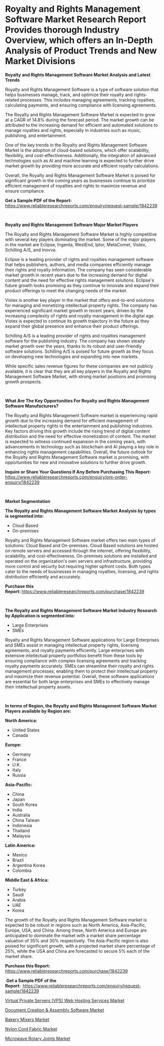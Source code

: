 <p><h1>Royalty and Rights Management Software Market Research Report Provides thorough Industry Overview, which offers an In-Depth Analysis of Product Trends and New Market Divisions</h1></p><p><strong>Royalty and Rights Management Software Market Analysis and Latest Trends</strong></p>
<p><p>Royalty and Rights Management Software is a type of software solution that helps businesses manage, track, and optimize their royalty and rights-related processes. This includes managing agreements, tracking royalties, calculating payments, and ensuring compliance with licensing agreements. </p><p>The Royalty and Rights Management Software Market is expected to grow at a CAGR of 14.8% during the forecast period. The market growth can be attributed to the increasing demand for efficient and automated solutions to manage royalties and rights, especially in industries such as music, publishing, and entertainment. </p><p>One of the key trends in the Royalty and Rights Management Software Market is the adoption of cloud-based solutions, which offer scalability, flexibility, and cost-effectiveness. Additionally, the integration of advanced technologies such as AI and machine learning is expected to further drive market growth by providing more accurate and efficient royalty calculations.</p><p>Overall, the Royalty and Rights Management Software Market is poised for significant growth in the coming years as businesses continue to prioritize efficient management of royalties and rights to maximize revenue and ensure compliance.</p></p>
<p><strong>Get a Sample PDF of the Report:&nbsp;</strong> <a href="https://www.reliableresearchreports.com/enquiry/request-sample/1842239">https://www.reliableresearchreports.com/enquiry/request-sample/1842239</a></p>
<p>&nbsp;</p>
<p><strong>Royalty and Rights Management Software Major Market Players</strong></p>
<p><p>The Royalty and Rights Management Software Market is highly competitive with several key players dominating the market. Some of the major players in the market are Eclipse, Ingenta, WestEnd, Iptor, MetaComet, Vistex, Schilling A/S, and Inovva.</p><p>Eclipse is a leading provider of rights and royalties management software that helps publishers, authors, and media companies efficiently manage their rights and royalty information. The company has seen considerable market growth in recent years due to the increasing demand for digital content and the need for effective rights management solutions. Eclipse's future growth looks promising as they continue to innovate and expand their product offerings to meet the changing needs of the market.</p><p>Vistex is another key player in the market that offers end-to-end solutions for managing and monetizing intellectual property rights. The company has experienced significant market growth in recent years, driven by the increasing complexity of rights and royalty management in the digital age. Vistex is expected to continue its growth trajectory in the future as they expand their global presence and enhance their product offerings.</p><p>Schilling A/S is a leading provider of rights and royalties management software for the publishing industry. The company has shown steady market growth over the years, thanks to its robust and user-friendly software solutions. Schilling A/S is poised for future growth as they focus on developing new technologies and expanding into new markets.</p><p>While specific sales revenue figures for these companies are not publicly available, it is clear that they are all key players in the Royalty and Rights Management Software Market, with strong market positions and promising growth prospects.</p></p>
<p>&nbsp;</p>
<p><strong>What Are The Key Opportunities For Royalty and Rights Management Software Manufacturers?</strong></p>
<p><p>The Royalty and Rights Management Software market is experiencing rapid growth due to the increasing demand for efficient management of intellectual property rights in the entertainment and publishing industries. Key factors driving this growth include the rising trend of digital content distribution and the need for effective monetization of content. The market is expected to witness continued expansion in the coming years, with advancements in technology such as blockchain and AI playing a key role in enhancing rights management capabilities. Overall, the future outlook for the Royalty and Rights Management Software market is promising, with opportunities for new and innovative solutions to further drive growth.</p></p>
<p><strong>Inquire or Share Your Questions If Any Before Purchasing This Report:</strong> <a href="https://www.reliableresearchreports.com/enquiry/pre-order-enquiry/1842239">https://www.reliableresearchreports.com/enquiry/pre-order-enquiry/1842239</a></p>
<p>&nbsp;</p>
<p><strong>Market Segmentation</strong></p>
<p><strong>The Royalty and Rights Management Software Market Analysis by types is segmented into:</strong></p>
<p><ul><li>Cloud Based</li><li>On-premises</li></ul></p>
<p><p>Royalty and Rights Management Software market offers two main types of solutions: Cloud Based and On-premises. Cloud Based solutions are hosted on remote servers and accessed through the internet, offering flexibility, scalability, and cost-effectiveness. On-premises solutions are installed and operated on the organization's own servers and infrastructure, providing more control and security but requiring higher upfront costs. Both types cater to the needs of businesses in managing royalties, licensing, and rights distribution efficiently and accurately.</p></p>
<p><strong>Purchase this Report:&nbsp;</strong><a href="https://www.reliableresearchreports.com/purchase/1842239">https://www.reliableresearchreports.com/purchase/1842239</a></p>
<p>&nbsp;</p>
<p><strong>The Royalty and Rights Management Software Market Industry Research by Application is segmented into:</strong></p>
<p><ul><li>Large Enterprises</li><li>SMEs</li></ul></p>
<p><p>Royalty and Rights Management Software applications for Large Enterprises and SMEs assist in managing intellectual property rights, licensing agreements, and royalty payments efficiently. Large enterprises with extensive intellectual property portfolios benefit from these tools by ensuring compliance with complex licensing agreements and tracking royalty payments accurately. SMEs can streamline their royalty and rights management processes, enabling them to protect their intellectual property and maximize their revenue potential. Overall, these software applications are essential for both large enterprises and SMEs to effectively manage their intellectual property assets.</p></p>
<p>&nbsp;</p>
<p><strong>In terms of Region, the Royalty and Rights Management Software Market Players available by Region are:</strong></p>
<p>
    <p> <strong> North America: </strong>
        <ul>
            <li>United States</li>
            <li>Canada</li>
        </ul>
        </p> 
    <p> <strong> Europe: </strong>
        <ul>
            <li>Germany</li>
            <li>France</li>
            <li>U.K.</li>
            <li>Italy</li>
            <li>Russia</li>
        </ul>
        </p> 
    <p> <strong> Asia-Pacific: </strong>
        <ul>
            <li>China</li>
            <li>Japan</li>
            <li>South Korea</li>
            <li>India</li>
            <li>Australia</li>
            <li>China Taiwan</li>
            <li>Indonesia</li>
            <li>Thailand</li>
            <li>Malaysia</li>
        </ul>
        </p> 
    <p> <strong> Latin America: </strong>
        <ul>
            <li>Mexico</li>
            <li>Brazil</li>
            <li>Argentina Korea</li>
            <li>Colombia</li>
        </ul>
        </p> 
    <p> <strong> Middle East & Africa: </strong>
        <ul>
            <li>Turkey</li>
            <li>Saudi</li>
            <li>Arabia</li>
            <li>UAE</li>
            <li>Korea</li>
        </ul>
    </p>
    </p>
<p><p>The growth of the Royalty and Rights Management Software market is expected to be robust in regions such as North America, Asia-Pacific, Europe, USA, and China. Among these, North America and Europe are anticipated to dominate the market with a market share percentage valuation of 35% and 30% respectively. The Asia-Pacific region is also poised for significant growth, with a projected market share percentage of 25%, while the USA and China are forecasted to secure 5% each of the market share.</p></p>
<p><strong>Purchase this Report: </strong><a href="https://www.reliableresearchreports.com/purchase/1842239">https://www.reliableresearchreports.com/purchase/1842239</a></p>
<p>&nbsp;<strong>Get a Sample PDF of the Report:&nbsp;&nbsp;</strong><a href="https://www.reliableresearchreports.com/enquiry/request-sample/1842239">https://www.reliableresearchreports.com/enquiry/request-sample/1842239</a></p>
<p><strong></strong></p>
<p><p><a href="https://github.com/gamblestampleyjenny50m5sl6/Market-Research-Report-List-1/blob/main/virtual-private-servers-vps-web-hosting-services-market.md">Virtual Private Servers (VPS) Web Hosting Services Market</a></p><p><a href="https://github.com/nicholepatriciadoylenwnrjr0/Market-Research-Report-List-1/blob/main/document-creation-assembly-software-market.md">Document Creation & Assembly Software Market</a></p><p><a href="https://issuu.com/reportprime-2/docs/bakery-mixers-market-size-2030.pptx">Bakery Mixers Market</a></p><p><a href="https://medium.com/@beauhagenes2023/nylon-cord-fabric-market-share-evolution-and-market-growth-trends-2024-2031-61a0956d5737">Nylon Cord Fabric Market</a></p><p><a href="https://issuu.com/reportprime-2/docs/microwave-rotary-joints-market-size-2030.pptx">Microwave Rotary Joints Market</a></p></p>